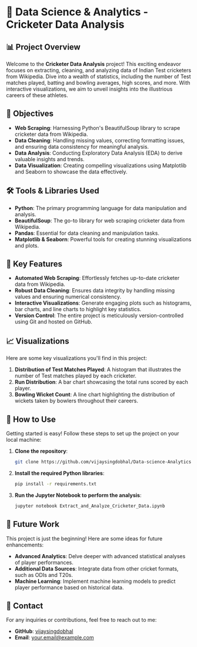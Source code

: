 # 🏏 Data Science & Analytics - Cricketer Data Analysis

## 📊 Project Overview

Welcome to the **Cricketer Data Analysis** project! This exciting endeavor focuses on extracting, cleaning, and analyzing data of Indian Test cricketers from Wikipedia. Dive into a wealth of statistics, including the number of Test matches played, batting and bowling averages, high scores, and more. With interactive visualizations, we aim to unveil insights into the illustrious careers of these athletes.

## 🎯 Objectives

- **Web Scraping**: Harnessing Python's BeautifulSoup library to scrape cricketer data from Wikipedia.
- **Data Cleaning**: Handling missing values, correcting formatting issues, and ensuring data consistency for meaningful analysis.
- **Data Analysis**: Conducting Exploratory Data Analysis (EDA) to derive valuable insights and trends.
- **Data Visualization**: Creating compelling visualizations using Matplotlib and Seaborn to showcase the data effectively.

## 🛠️ Tools & Libraries Used

- **Python**: The primary programming language for data manipulation and analysis.
- **BeautifulSoup**: The go-to library for web scraping cricketer data from Wikipedia.
- **Pandas**: Essential for data cleaning and manipulation tasks.
- **Matplotlib & Seaborn**: Powerful tools for creating stunning visualizations and plots.

## 🌟 Key Features

- **Automated Web Scraping**: Effortlessly fetches up-to-date cricketer data from Wikipedia.
- **Robust Data Cleaning**: Ensures data integrity by handling missing values and ensuring numerical consistency.
- **Interactive Visualizations**: Generate engaging plots such as histograms, bar charts, and line charts to highlight key statistics.
- **Version Control**: The entire project is meticulously version-controlled using Git and hosted on GitHub.

## 📈 Visualizations

Here are some key visualizations you'll find in this project:

1. **Distribution of Test Matches Played**: A histogram that illustrates the number of Test matches played by each cricketer.
2. **Run Distribution**: A bar chart showcasing the total runs scored by each player.
3. **Bowling Wicket Count**: A line chart highlighting the distribution of wickets taken by bowlers throughout their careers.

## 🚀 How to Use

Getting started is easy! Follow these steps to set up the project on your local machine:

1. **Clone the repository**:
   ```bash
   git clone https://github.com/vijaysingdobhal/Data-science-Analytics-.git
   ```

2. **Install the required Python libraries**:
   ```bash
   pip install -r requirements.txt
   ```

3. **Run the Jupyter Notebook to perform the analysis**:
   ```bash
   jupyter notebook Extract_and_Analyze_Cricketer_Data.ipynb
   ```

## 🔮 Future Work

This project is just the beginning! Here are some ideas for future enhancements:

- **Advanced Analytics**: Delve deeper with advanced statistical analyses of player performances.
- **Additional Data Sources**: Integrate data from other cricket formats, such as ODIs and T20s.
- **Machine Learning**: Implement machine learning models to predict player performance based on historical data.

## 📧 Contact

For any inquiries or contributions, feel free to reach out to me:

- **GitHub**: [vijaysingdobhal](https://github.com/vijaysingdobhal)
- **Email**: [your.email@example.com](vijaysingdobhal1707@gmail.com)
